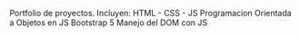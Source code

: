 Portfolio de proyectos. 
Incluyen: 
HTML - CSS - JS 
Programacion Orientada a Objetos en JS
Bootstrap 5
Manejo del DOM con JS
